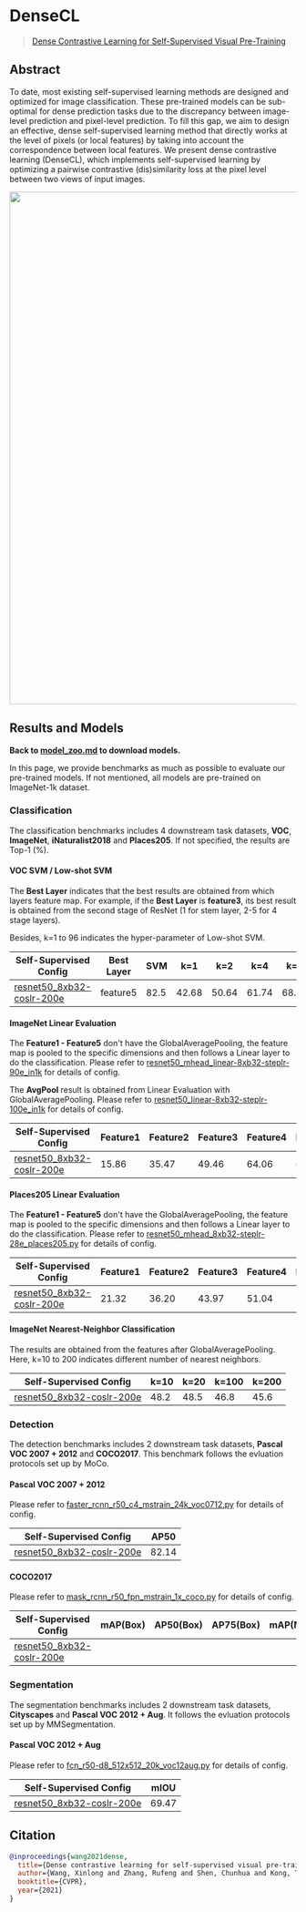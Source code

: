 # DenseCL

> [Dense Contrastive Learning for Self-Supervised Visual Pre-Training](https://arxiv.org/abs/2011.09157)

<!-- [ALGORITHM] -->

## Abstract

To date, most existing self-supervised learning methods are designed and optimized for image classification. These pre-trained models can be sub-optimal for dense prediction tasks due to the discrepancy between image-level prediction and pixel-level prediction. To fill this gap, we aim to design an effective, dense self-supervised learning method that directly works at the level of pixels (or local features) by taking into account the correspondence between local features. We present dense contrastive learning (DenseCL), which implements self-supervised learning by optimizing a pairwise contrastive (dis)similarity loss at the pixel level between two views of input images.

<div align="center">
<img src="https://user-images.githubusercontent.com/36138628/149721111-bab03a6d-a30d-418e-b338-43c3689cfc65.png" width="900" />
</div>

## Results and Models

**Back to [model_zoo.md](https://github.com/open-mmlab/mmselfsup/blob/master/docs/en/model_zoo.md) to download models.**

In this page, we provide benchmarks as much as possible to evaluate our pre-trained models. If not mentioned, all models are pre-trained on ImageNet-1k dataset.

### Classification

The classification benchmarks includes 4 downstream task datasets, **VOC**, **ImageNet**,  **iNaturalist2018** and **Places205**. If not specified, the results are  Top-1 (%).

#### VOC SVM / Low-shot SVM

The **Best Layer** indicates that the best results are obtained from which layers feature map. For example, if the **Best Layer** is **feature3**, its best result is obtained from the second stage of ResNet (1 for stem layer, 2-5 for 4 stage layers).

Besides, k=1 to 96 indicates the hyper-parameter of Low-shot SVM.

| Self-Supervised Config                                                                                                                             | Best Layer | SVM  | k=1   | k=2   | k=4   | k=8   | k=16  | k=32  | k=64  | k=96  |
| -------------------------------------------------------------------------------------------------------------------------------------------------- | ---------- | ---- | ----- | ----- | ----- | ----- | ----- | ----- | ----- | ----- |
| [resnet50_8xb32-coslr-200e](https://github.com/open-mmlab/mmselfsup/blob/master/configs/selfsup/densecl/densecl_resnet50_8xb32-coslr-200e_in1k.py) | feature5   | 82.5 | 42.68 | 50.64 | 61.74 | 68.17 | 72.99 | 76.07 | 79.19 | 80.55 |

#### ImageNet Linear Evaluation

The **Feature1 - Feature5** don't have the GlobalAveragePooling, the feature map is pooled to the specific dimensions and then follows a Linear layer to do the classification. Please refer to [resnet50_mhead_linear-8xb32-steplr-90e_in1k](https://github.com/open-mmlab/mmselfsup/blob/master/configs/benchmarks/classification/imagenet/resnet50_mhead_linear-8xb32-steplr-90e_in1k.py) for details of config.

The **AvgPool** result is obtained from Linear Evaluation with GlobalAveragePooling. Please refer to [resnet50_linear-8xb32-steplr-100e_in1k](https://github.com/open-mmlab/mmselfsup/blob/master/configs/benchmarks/classification/imagenet/resnet50_linear-8xb32-steplr-100e_in1k.py) for details of config.

| Self-Supervised Config                                                                                                                             | Feature1 | Feature2 | Feature3 | Feature4 | Feature5 | AvgPool |
| -------------------------------------------------------------------------------------------------------------------------------------------------- | -------- | -------- | -------- | -------- | -------- | ------- |
| [resnet50_8xb32-coslr-200e](https://github.com/open-mmlab/mmselfsup/blob/master/configs/selfsup/densecl/densecl_resnet50_8xb32-coslr-200e_in1k.py) | 15.86    | 35.47    | 49.46    | 64.06    | 62.95    | 63.34   |

#### Places205 Linear Evaluation

The **Feature1 - Feature5** don't have the GlobalAveragePooling, the feature map is pooled to the specific dimensions and then follows a Linear layer to do the classification. Please refer to [resnet50_mhead_8xb32-steplr-28e_places205.py](https://github.com/open-mmlab/mmselfsup/blob/master/configs/benchmarks/classification/places205/resnet50_mhead_8xb32-steplr-28e_places205.py) for details of config.

| Self-Supervised Config                                                                                                                             | Feature1 | Feature2 | Feature3 | Feature4 | Feature5 |
| -------------------------------------------------------------------------------------------------------------------------------------------------- | -------- | -------- | -------- | -------- | -------- |
| [resnet50_8xb32-coslr-200e](https://github.com/open-mmlab/mmselfsup/blob/master/configs/selfsup/densecl/densecl_resnet50_8xb32-coslr-200e_in1k.py) | 21.32    | 36.20    | 43.97    | 51.04    | 50.45    |

#### ImageNet Nearest-Neighbor Classification

The results are obtained from the features after GlobalAveragePooling. Here, k=10 to 200 indicates different number of nearest neighbors.

| Self-Supervised Config                                                                                                                             | k=10 | k=20 | k=100 | k=200 |
| -------------------------------------------------------------------------------------------------------------------------------------------------- | ---- | ---- | ----- | ----- |
| [resnet50_8xb32-coslr-200e](https://github.com/open-mmlab/mmselfsup/blob/master/configs/selfsup/densecl/densecl_resnet50_8xb32-coslr-200e_in1k.py) | 48.2 | 48.5 | 46.8  | 45.6  |

### Detection

The detection benchmarks includes 2 downstream task datasets, **Pascal VOC 2007 + 2012** and **COCO2017**. This benchmark follows the evluation protocols set up by MoCo.

#### Pascal VOC 2007 + 2012

Please refer to [faster_rcnn_r50_c4_mstrain_24k_voc0712.py](https://github.com/open-mmlab/mmselfsup/blob/master/configs/benchmarks/mmdetection/voc0712/faster_rcnn_r50_c4_mstrain_24k_voc0712.py) for details of config.

| Self-Supervised Config                                                                                                                             | AP50  |
| -------------------------------------------------------------------------------------------------------------------------------------------------- | ----- |
| [resnet50_8xb32-coslr-200e](https://github.com/open-mmlab/mmselfsup/blob/master/configs/selfsup/densecl/densecl_resnet50_8xb32-coslr-200e_in1k.py) | 82.14 |

#### COCO2017

Please refer to [mask_rcnn_r50_fpn_mstrain_1x_coco.py](https://github.com/open-mmlab/mmselfsup/blob/master/configs/benchmarks/mmdetection/coco/mask_rcnn_r50_fpn_mstrain_1x_coco.py) for details of config.

| Self-Supervised Config                                                                                                                             | mAP(Box) | AP50(Box) | AP75(Box) | mAP(Mask) | AP50(Mask) | AP75(Mask) |
| -------------------------------------------------------------------------------------------------------------------------------------------------- | -------- | --------- | --------- | --------- | ---------- | ---------- |
| [resnet50_8xb32-coslr-200e](https://github.com/open-mmlab/mmselfsup/blob/master/configs/selfsup/densecl/densecl_resnet50_8xb32-coslr-200e_in1k.py) |          |           |           |           |            |            |

### Segmentation

The segmentation benchmarks includes 2 downstream task datasets, **Cityscapes** and **Pascal VOC 2012 + Aug**. It follows the evluation protocols set up by MMSegmentation.

#### Pascal VOC 2012 + Aug

Please refer to [fcn_r50-d8_512x512_20k_voc12aug.py](https://github.com/open-mmlab/mmselfsup/blob/master/configs/benchmarks/mmsegmentation/voc12aug/fcn_r50-d8_512x512_20k_voc12aug.py) for details of config.

| Self-Supervised Config                                                                                                                             | mIOU  |
| -------------------------------------------------------------------------------------------------------------------------------------------------- | ----- |
| [resnet50_8xb32-coslr-200e](https://github.com/open-mmlab/mmselfsup/blob/master/configs/selfsup/densecl/densecl_resnet50_8xb32-coslr-200e_in1k.py) | 69.47 |

## Citation

```bibtex
@inproceedings{wang2021dense,
  title={Dense contrastive learning for self-supervised visual pre-training},
  author={Wang, Xinlong and Zhang, Rufeng and Shen, Chunhua and Kong, Tao and Li, Lei},
  booktitle={CVPR},
  year={2021}
}
```
